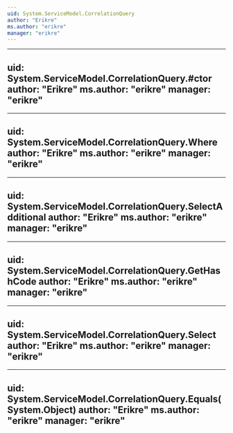 ```yaml
---
uid: System.ServiceModel.CorrelationQuery
author: "Erikre"
ms.author: "erikre"
manager: "erikre"
---
```


---
uid: System.ServiceModel.CorrelationQuery.#ctor
author: "Erikre"
ms.author: "erikre"
manager: "erikre"
---

---
uid: System.ServiceModel.CorrelationQuery.Where
author: "Erikre"
ms.author: "erikre"
manager: "erikre"
---

---
uid: System.ServiceModel.CorrelationQuery.SelectAdditional
author: "Erikre"
ms.author: "erikre"
manager: "erikre"
---

---
uid: System.ServiceModel.CorrelationQuery.GetHashCode
author: "Erikre"
ms.author: "erikre"
manager: "erikre"
---

---
uid: System.ServiceModel.CorrelationQuery.Select
author: "Erikre"
ms.author: "erikre"
manager: "erikre"
---

---
uid: System.ServiceModel.CorrelationQuery.Equals(System.Object)
author: "Erikre"
ms.author: "erikre"
manager: "erikre"
---
